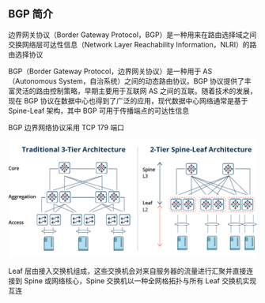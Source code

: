## BGP 简介

边界网关协议（Border Gateway Protocol，BGP）是一种用来在路由选择域之间交换网络层可达性信息（Network Layer Reachability Information，NLRI）的路由选择协议

BGP（Border Gateway Protocol，边界网关协议）是一种用于 AS（Autonomous System，自治系统）之间的动态路由协议。BGP 协议提供了丰富灵活的路由控制策略，早期主要用于互联网 AS 之间的互联。随着技术的发展，现在 BGP 协议在数据中心也得到了广泛的应用，现代数据中心网络通常是基于 Spine-Leaf 架构，其中 BGP 可用于传播端点的可达性信息

BGP 边界网络协议采用 TCP 179 端口

![img](./.assets/边界网关BGP协议/vvsibFWkwqHrG3ffYxKKwgwq4w6c4E2W4B9sf5Ir0eUblGspjOL2NXkcVEIJFudUns9TR1eQ8lMRGJ5DWnAeTwg.png)

Leaf 层由接入交换机组成，这些交换机会对来自服务器的流量进行汇聚并直接连接到 Spine 或网络核心，Spine 交换机以一种全网格拓扑与所有 Leaf 交换机实现互连

